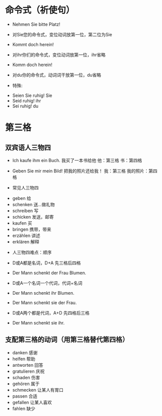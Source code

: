 # 命令式（祈使句）

* Nehmen Sie bitte Platz!
- 对Sie您的命令式，变位动词放第一位，第二位为Sie

* Kommt doch herein!
- 对ihr你们的命令式，变位动词放第一位，ihr省略

* Komm doch herein!
- 对du你的命令式，动词词干放第一位，du省略

* 特殊:
- Seien Sie ruhig! Sie
- Seid ruhig! ihr
- Sei ruhig! du

# 第三格
## 双宾语人三物四

* Ich kaufe ihm ein Buch. 我买了一本书给他 他：第三格 书：第四格
* Geben Sie mir mein Bild! 把我的照片还给我！ 我：第三格 我的照片：第四格

* 常见人三物四
- geben 给
- schenken 送...做礼物
- schreiben 写
- schicken 发送，邮寄
- kaufen 买
- bringen 携带，带来
- erzählen 讲述
- erklären 解释

* 人三物四难点：顺序
- D或A都是名词，D+A 先三格后四格
- Der Mann schenkt der Frau Blumen. 

- D或A一个名词一个代词，代词+名词
- Der Mann schenkt ihr Blumen. 
- Der Mann schenkt sie der Frau.

- D或A两个都是代词，A+D 先四格后三格
- Der Mann schenkt sie ihr.

## 支配第三格的动词（用第三格替代第四格）
- danken 感谢
- helfen 帮助
- antworten 回答
- gratulieren 庆祝
- schaden 伤害
- gehören 属于
- schmecken 让某人有胃口
- passen 合适
- gefallen 让某人喜欢
- fahlen 缺少
